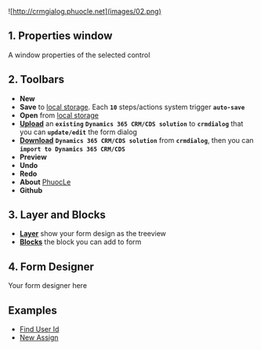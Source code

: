 ![http://crmgialog.phuocle.net](images/02.png)

## 1. Properties window

A window properties of the selected control

## 2. Toolbars

- **New**
- **Save** to [local storage](https://en.wikipedia.org/wiki/Local_storage). Each **```10```** steps/actions system trigger **```auto-save```**
- **Open** from [local storage](https://en.wikipedia.org/wiki/Local_storage)
- **[Upload](others/Upload)** an **```existing```** **```Dynamics 365 CRM/CDS solution```** to **```crmdialog```** that you can **```update/edit```** the form dialog
- **[Download](others/Download)** **```Dynamics 365 CRM/CDS solution```** from **```crmdialog```**, then you can **```import to Dynamics 365 CRM/CDS```**
- **Preview**
- **Undo**
- **Redo**
- **About** [PhuocLe](https://www.phuocle.net)
- **Github**

## 3. Layer and Blocks

- **[Layer](others/Layer)** show your form design as the treeview
- **[Blocks](blocks)** the block you can add to form

## 4. Form Designer

Your form designer here

## Examples

- [Find User Id](../examples/example01)
- [New Assign](../examples/example02)
